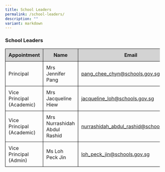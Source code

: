 ```yaml
---
title: School Leaders
permalink: /school-leaders/
description: ""
variant: markdown
---
```

<h3>School Leaders</h3>

<table style="width: 100%; border-collapse: collapse;">
  <thead>
    <tr style="background-color: lightgrey;">
      <th style="border: 1px solid black; padding: 10px;">Appointment</th>
      <th style="border: 1px solid black; padding: 10px;">Name</th>
      <th style="border: 1px solid black; padding: 10px;">Email</th>
    </tr>
  </thead>
  <tbody>
		    <tr>
      <td style="border: 1px solid black; padding: 10px;">Principal</td>
      <td style="border: 1px solid black; padding: 10px;">Mrs Jennifer Pang</td>
      <td style="border: 1px solid black; padding: 10px;"><a href="mailto:pang_chee_chyn@schools.gov.sg">pang_chee_chyn@schools.gov.sg</a></td>
    </tr>
    <tr>
      <td style="border: 1px solid black; padding: 10px;">Vice Principal (Academic)</td>
      <td style="border: 1px solid black; padding: 10px;">Mrs Jacqueline Hiew</td>
      <td style="border: 1px solid black; padding: 10px;"><a href="mailto:jacqueline_loh@schools.gov.sg">jacqueline_loh@schools.gov.sg</a></td>
    </tr>
    <tr>
      <td style="border: 1px solid black; padding: 10px;">Vice Principal (Academic)</td>
      <td style="border: 1px solid black; padding: 10px;">Mrs Nurrashidah Abdul Rashid</td>
      <td style="border: 1px solid black; padding: 10px;"><a href="mailto:Nurrashidah_Abdul_Rashid@schools.gov.sg">nurrashidah_abdul_rashid@schools.gov.sg</a></td>
    </tr>
    <tr>
      <td style="border: 1px solid black; padding: 10px;">Vice Principal (Admin)</td>
      <td style="border: 1px solid black; padding: 10px;">Ms Loh Peck Jin</td>
      <td style="border: 1px solid black; padding: 10px;"><a href="mailto:loh_peck_jin@schools.gov.sg">loh_peck_jin@schools.gov.sg</a></td>
    </tr>
  </tbody>
</table>